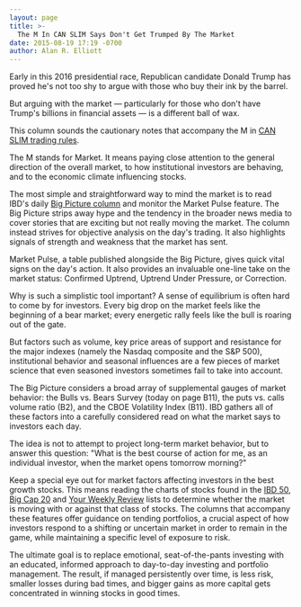 ```yaml
---
layout: page
title: >-
  The M In CAN SLIM Says Don't Get Trumped By The Market
date: 2015-08-19 17:19 -0700
author: Alan R. Elliott
---
```





Early in this 2016 presidential race, Republican candidate Donald Trump has proved he's not too shy to argue with those who buy their ink by the barrel.

  

But arguing with the market — particularly for those who don't have Trump's billions in financial assets — is a different ball of wax.

  

This column sounds the cautionary notes that accompany the M in [CAN SLIM trading rules](http://education.investors.com/courselandingpage.aspx?id=735749&nav=IBDUCourse2).

  

The M stands for Market. It means paying close attention to the general direction of the overall market, to how institutional investors are behaving, and to the economic climate influencing stocks.

  

The most simple and straightforward way to mind the market is to read IBD's daily [Big Picture column](http://news.investors.com/investing/big-picture.htm) and monitor the Market Pulse feature. The Big Picture strips away hype and the tendency in the broader news media to cover stories that are exciting but not really moving the market. The column instead strives for objective analysis on the day's trading. It also highlights signals of strength and weakness that the market has sent.

  

Market Pulse, a table published alongside the Big Picture, gives quick vital signs on the day's action. It also provides an invaluable one-line take on the market status: Confirmed Uptrend, Uptrend Under Pressure, or Correction.

  

Why is such a simplistic tool important? A sense of equilibrium is often hard to come by for investors. Every big drop on the market feels like the beginning of a bear market; every energetic rally feels like the bull is roaring out of the gate.

  

But factors such as volume, key price areas of support and resistance for the major indexes (namely the Nasdaq composite and the S&P 500), institutional behavior and seasonal influences are a few pieces of market science that even seasoned investors sometimes fail to take into account.

  

The Big Picture considers a broad array of supplemental gauges of market behavior: the Bulls vs. Bears Survey (today on page B11), the puts vs. calls volume ratio (B2), and the CBOE Volatility Index (B11). IBD gathers all of these factors into a carefully considered read on what the market says to investors each day.

  

The idea is not to attempt to project long-term market behavior, but to answer this question: "What is the best course of action for me, as an individual investor, when the market opens tomorrow morning?"

  

Keep a special eye out for market factors affecting investors in the best growth stocks. This means reading the charts of stocks found in the [IBD 50](http://leaderboard.investors.com/ibd50/fulllist/), [Big Cap 20](http://news.investors.com/investing/inside-big-cap-20.htm) and [Your Weekly Review](http://news.investors.com/investing/your-weekly-review.htm) lists to determine whether the market is moving with or against that class of stocks. The columns that accompany these features offer guidance on tending portfolios, a crucial aspect of how investors respond to a shifting or uncertain market in order to remain in the game, while maintaining a specific level of exposure to risk.

  

The ultimate goal is to replace emotional, seat-of-the-pants investing with an educated, informed approach to day-to-day investing and portfolio management. The result, if managed persistently over time, is less risk, smaller losses during bad times, and bigger gains as more capital gets concentrated in winning stocks in good times.




